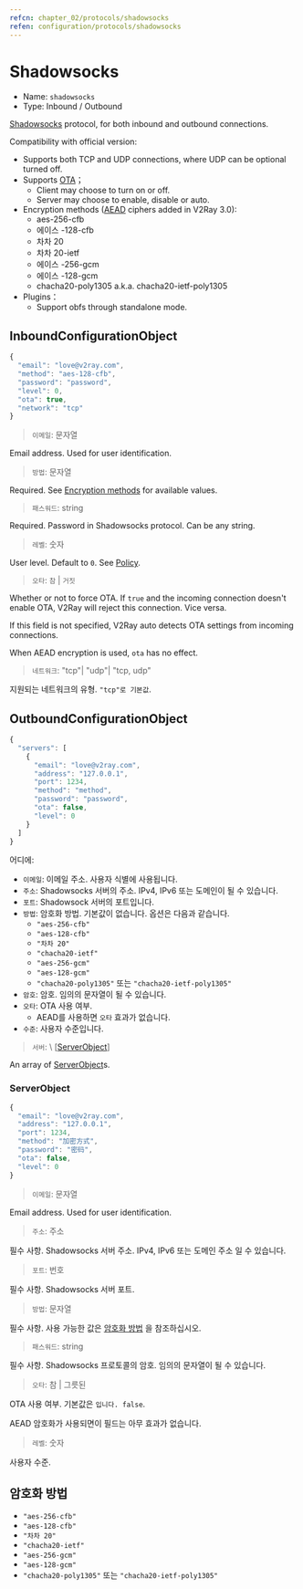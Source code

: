 ```yaml
---
refcn: chapter_02/protocols/shadowsocks
refen: configuration/protocols/shadowsocks
---
```


# Shadowsocks

* Name: `shadowsocks`
* Type: Inbound / Outbound

[Shadowsocks](https://www.shadowsocks.org/) protocol, for both inbound and outbound connections.

Compatibility with official version:

* Supports both TCP and UDP connections, where UDP can be optional turned off.
* Supports [OTA](https://web.archive.org/web/20161221022225/https://shadowsocks.org/en/spec/one-time-auth.html)； 
  * Client may choose to turn on or off.
  * Server may choose to enable, disable or auto.
* Encryption methods ([AEAD](https://shadowsocks.org/en/spec/AEAD-Ciphers.html) ciphers added in V2Ray 3.0): 
  * aes-256-cfb
  * 에이스 -128-cfb
  * 차차 20
  * 차차 20-ietf
  * 에이스 -256-gcm
  * 에이스 -128-gcm
  * chacha20-poly1305 a.k.a. chacha20-ietf-poly1305
* Plugins： 
  * Support obfs through standalone mode.

## InboundConfigurationObject

```javascript
{
  "email": "love@v2ray.com",
  "method": "aes-128-cfb",
  "password": "password",
  "level": 0,
  "ota": true,
  "network": "tcp"
}
```

> `이메일`: 문자열

Email address. Used for user identification.

> `방법`: 문자열

Required. See [Encryption methods](#encryption-methods) for available values.

> `패스워드`: string

Required. Password in Shadowsocks protocol. Can be any string.

> `레벨`: 숫자

User level. Default to `0`. See [Policy](../policy.md).

> `오타`: `참` | `거짓`

Whether or not to force OTA. If `true` and the incoming connection doesn't enable OTA, V2Ray will reject this connection. Vice versa.

If this field is not specified, V2Ray auto detects OTA settings from incoming connections.

When AEAD encryption is used, `ota` has no effect.

> `네트워크`: "tcp"| "udp"| "tcp, udp"

지원되는 네트워크의 유형. `"tcp"로 기본값`.

## OutboundConfigurationObject

```javascript
{
  "servers": [
    {
      "email": "love@v2ray.com",
      "address": "127.0.0.1",
      "port": 1234,
      "method": "method",
      "password": "password",
      "ota": false,
      "level": 0
    }
  ]
}
```

어디에:

* `이메일`: 이메일 주소. 사용자 식별에 사용됩니다.
* `주소`: Shadowsocks 서버의 주소. IPv4, IPv6 또는 도메인이 될 수 있습니다.
* `포트`: Shadowsock 서버의 포트입니다.
* `방법`: 암호화 방법. 기본값이 없습니다. 옵션은 다음과 같습니다. 
  * `"aes-256-cfb"`
  * `"aes-128-cfb"`
  * `"차차 20"`
  * `"chacha20-ietf"`
  * `"aes-256-gcm"`
  * `"aes-128-gcm"`
  * `"chacha20-poly1305"` 또는 `"chacha20-ietf-poly1305"`
* `암호`: 암호. 임의의 문자열이 될 수 있습니다.
* `오타`: OTA 사용 여부. 
  * AEAD를 사용하면 `오타` 효과가 없습니다.
* `수준`: 사용자 수준입니다.

> `서버`: \ [[ServerObject](#serverobject)\]

An array of [ServerObject](#serverobject)s.

### ServerObject

```javascript
{
  "email": "love@v2ray.com",
  "address": "127.0.0.1",
  "port": 1234,
  "method": "加密方式",
  "password": "密码",
  "ota": false,
  "level": 0
}
```

> `이메일`: 문자열

Email address. Used for user identification.

> `주소`: 주소

필수 사항. Shadowsocks 서버 주소. IPv4, IPv6 또는 도메인 주소 일 수 있습니다.

> `포트`: 번호

필수 사항. Shadowsocks 서버 포트.

> `방법`: 문자열

필수 사항. 사용 가능한 값은 [암호화 방법](#encryption-methods) 을 참조하십시오.

> `패스워드`: string

필수 사항. Shadowsocks 프로토콜의 암호. 임의의 문자열이 될 수 있습니다.

> `오타`: 참 | 그릇된

OTA 사용 여부. 기본값은 `입니다. false`.

AEAD 암호화가 사용되면이 필드는 아무 효과가 없습니다.

> `레벨`: 숫자

사용자 수준.

## 암호화 방법

* `"aes-256-cfb"`
* `"aes-128-cfb"`
* `"차차 20"`
* `"chacha20-ietf"`
* `"aes-256-gcm"`
* `"aes-128-gcm"`
* `"chacha20-poly1305"` 또는 `"chacha20-ietf-poly1305"`